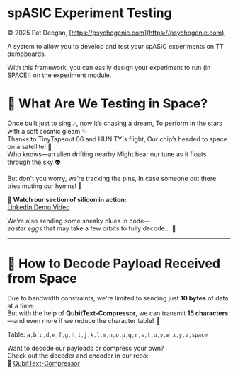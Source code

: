 # spASIC Experiment Testing

&copy; 2025 Pat Deegan, [https://psychogenic.com](https://psychogenic.com)

A system to allow you to develop and test your spASIC experiments on TT demoboards.

With this framework, you can easily design your experiment to run (in SPACE!) on the experiment module.


# 🎵 What Are We Testing in Space?

Once built just to sing 🎶, now it’s chasing a dream,  To perform in the stars with a soft cosmic gleam ✨  
Thanks to TinyTapeout 06 and HUNITY's flight,  Our chip’s headed to space on a satellite! 🚀  
Who knows—an alien drifting nearby  Might hear our tune as it floats through the sky 👽

But don't you worry, we’re tracking the pins,  In case someone out there tries muting our hymns! 🎼

🎥 **Watch our section of silicon in action:**  
[LinkedIn Demo Video](https://www.linkedin.com/feed/update/urn:li:activity:7288258716959752192)

We’re also sending some sneaky clues in code—  
*easter eggs* that may take a few orbits to fully decode... 👀

---

# 📡 How to Decode Payload Received from Space

Due to bandwidth constraints, we're limited to sending just **10 bytes** of data at a time.  
But with the help of **QubitText-Compressor**, we can transmit **15 characters**—and even more if we reduce the character table! 🚀

Table:
```a,b,c,d,e,f,g,h,i,j,k,l,m,n,o,p,q,r,s,t,u,v,w,x,y,z,space```

Want to decode our payloads or compress your own?  
Check out the decoder and encoder in our repo:  
🔗 [QubitText-Compressor](https://github.com/Qubitbytesltd/QubitText-Compressor)



